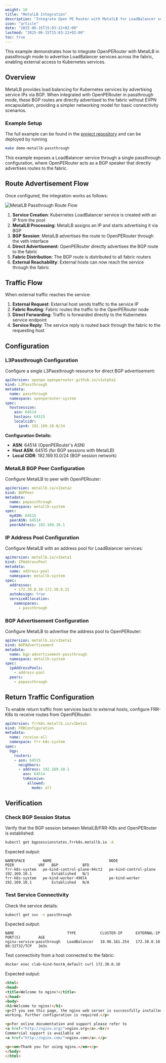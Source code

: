 ```yaml
---
weight: 10
title: "MetalLB Integration"
description: "Integrate Open PE Router with MetalLB for LoadBalancer service advertisement in passthrough mode"
icon: "article"
date: "2025-06-15T15:03:22+02:00"
lastmod: "2025-06-15T15:03:22+02:00"
toc: true
---
```


This example demonstrates how to integrate OpenPERouter with MetalLB in passthrough mode to advertise LoadBalancer services across the fabric, enabling external access to Kubernetes services.

## Overview

MetalLB provides load balancing for Kubernetes services by advertising service IPs via BGP. When integrated with OpenPERouter in passthrough mode, these BGP routes are directly advertised to the fabric without EVPN encapsulation, providing a simpler networking model for basic connectivity scenarios.

### Example Setup

The full example can be found in the [project repository](https://github.com/openperouter/openperouter/examples/passthrough/metallb) and can be deployed by running

```bash
make demo-metallb-passthrough
```

This example exposes a LoadBalancer service through a single passthrough configuration, where OpenPERouter acts as a BGP speaker that directly advertises routes to the fabric.

## Route Advertisement Flow

Once configured, the integration works as follows:

![MetalLB Passthrough Route Flow](/images/openpemetallbbgproutespt.svg)


1. **Service Creation**: Kubernetes LoadBalancer service is created with an IP from the pool
2. **MetalLB Processing**: MetalLB assigns an IP and starts advertising it via BGP
3. **BGP Session**: MetalLB advertises the route to OpenPERouter through the veth interface
4. **Direct Advertisement**: OpenPERouter directly advertises the BGP route to the fabric
5. **Fabric Distribution**: The BGP route is distributed to all fabric routers
6. **External Reachability**: External hosts can now reach the service through the fabric

## Traffic Flow

When external traffic reaches the service:

1. **External Request**: External host sends traffic to the service IP
2. **Fabric Routing**: Fabric routes the traffic to the OpenPERouter node
3. **Direct Forwarding**: Traffic is forwarded directly to the Kubernetes service endpoint
4. **Service Reply**: The service reply is routed back through the fabric to the requesting host

## Configuration

### L3Passthrough Configuration

Configure a single L3Passthrough resource for direct BGP advertisement:

```yaml
apiVersion: openpe.openperouter.github.io/v1alpha1
kind: L3Passthrough
metadata:
  name: passthrough
  namespace: openperouter-system
spec:
  hostsession:
    asn: 64514
    hostasn: 64515
    localcidr:
      ipv4: 192.169.10.0/24
```

**Configuration Details:**

- **ASN**: 64514 (OpenPERouter's ASN)
- **Host ASN**: 64515 (for BGP sessions with MetalLB)
- **Local CIDR**: 192.169.10.0/24 (BGP session network)

### MetalLB BGP Peer Configuration

Configure MetalLB to peer with OpenPERouter:

```yaml
apiVersion: metallb.io/v1beta2
kind: BGPPeer
metadata:
  name: pepassthrough
  namespace: metallb-system
spec:
  myASN: 64515
  peerASN: 64514
  peerAddress: 192.169.10.1
```

### IP Address Pool Configuration

Configure MetalLB with an address pool for LoadBalancer services:

```yaml
apiVersion: metallb.io/v1beta1
kind: IPAddressPool
metadata:
  name: address-pool
  namespace: metallb-system
spec:
  addresses:
    - 172.30.0.10-172.30.0.15
  autoAssign: true
  serviceAllocation:
    namespaces:
      - passthrough
```

### BGP Advertisement Configuration

Configure MetalLB to advertise the address pool to OpenPERouter:

```yaml
apiVersion: metallb.io/v1beta1
kind: BGPAdvertisement
metadata:
  name: bgp-advertisement-passthrough
  namespace: metallb-system
spec:
  ipAddressPools:
    - address-pool
  peers:
    - pepassthrough
```

## Return Traffic Configuration

To enable return traffic from services back to external hosts, configure FRR-K8s to receive routes from OpenPERouter:

```yaml
apiVersion: frrk8s.metallb.io/v1beta1
kind: FRRConfiguration
metadata:
  name: receive-all 
  namespace: frr-k8s-system
spec:
  bgp:
    routers:
    - asn: 64515
      neighbors:
      - address: 192.169.10.1
        asn: 64514
        toReceive:
          allowed:
            mode: all
```

## Verification

### Check BGP Session Status

Verify that the BGP session between MetalLB/FRR-K8s and OpenPERouter is established:

```bash
kubectl get bgpsessionstates.frrk8s.metallb.io -A
```

Expected output:
```
NAMESPACE        NAME                          NODE                    PEER           VRF   BGP           BFD
frr-k8s-system   pe-kind-control-plane-94ct2   pe-kind-control-plane   192.169.10.1         Established   N/1
frr-k8s-system   pe-kind-worker-496lk          pe-kind-worker          192.169.10.1         Established   N/A
```

### Test Service Connectivity

Check the service details:

```bash
kubectl get svc -n passthrough
```

Expected output:
```
NAME                        TYPE           CLUSTER-IP      EXTERNAL-IP   PORT(S)        AGE
nginx-service-passthrough   LoadBalancer   10.96.161.254   172.30.0.10   80:32732/TCP   2m3s
```

Test connectivity from a host connected to the fabric:

```bash
docker exec clab-kind-hostA_default curl 172.30.0.10
```

Expected output:
```html
<html>
<head>
<title>Welcome to nginx!</title>
</head>
<body>
<h1>Welcome to nginx!</h1>
<p>If you see this page, the nginx web server is successfully installed and
working. Further configuration is required.</p>

<p>For online documentation and support please refer to
<a href="http://nginx.org/">nginx.org</a>.<br/>
Commercial support is available at
<a href="http://nginx.com/">nginx.com</a>.</p>

<p><em>Thank you for using nginx.</em></p>
</body>
</html>
```

